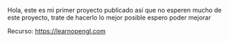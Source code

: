 Hola, este es mi primer proyecto publicado así que no esperen mucho de este proyecto, trate de hacerlo lo mejor posible espero poder mejorar  

  

Recurso: https://learnopengl.com 
